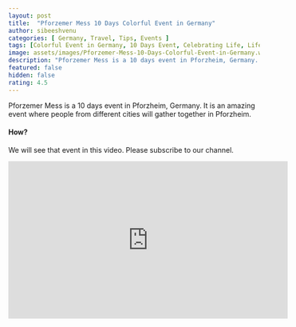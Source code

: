 ```yaml
---
layout: post
title:  "Pforzemer Mess 10 Days Colorful Event in Germany"
author: sibeeshvenu
categories: [ Germany, Travel, Tips, Events ]
tags: [Colorful Event in Germany, 10 Days Event, Celebrating Life, Life at Germany, Life in Germany, Sibeesh Passion, Njan Oru Malayali,  Germaniyile Nalukal, Germany, Malayali in Germany, Indians in Germany, Keralite in Germany, Malayalees in Germany]
image: assets/images/Pforzemer-Mess-10-Days-Colorful-Event-in-Germany.webp
description: "Pforzemer Mess is a 10 days event in Pforzheim, Germany. It is an amazing event where people from different cities will gather together in Pforzheim."
featured: false
hidden: false
rating: 4.5
---
```


Pforzemer Mess is a 10 days event in Pforzheim, Germany. It is an amazing event where people from different cities will gather together in Pforzheim. 

#### How?

We will see that event in this video. Please subscribe to our channel. 

<iframe width="560" height="315" src="https://www.youtube.com/embed/QOnbZ4In5f8" frameborder="0" allow="accelerometer; autoplay; encrypted-media; gyroscope; picture-in-picture" allowfullscreen></iframe>
